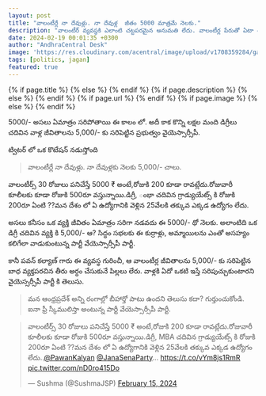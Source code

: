 ```yaml
---
layout: post
title: "వాలంటీర్లే నా దేవుళ్లు. నా దేవుళ్ల  జీతం 5000 మాత్రమే నెలకు."
description: "వాలంటీర్ వ్యవస్థకి ఎలాంటి చట్టపరమైన అనుమతి లేదు. వాలంటీర్ల పేరుతో ఏటా రూ.617 కోట్ల అవినీతి."
date: 2024-02-19 00:01:35 +0300
author: "AndhraCentral Desk"
image: 'https://res.cloudinary.com/acentral/image/upload/v1708359284/ganja/volunteerjeetam_tgg0ll.jpg'
tags: [politics, jagan]
featured: true
---
```


<meta content="{{ site.title }}" property="og:site_name">
{% if page.title %}
  <meta content="{{ page.title }}" property="og:title">
{% else %}
  <meta content="{{ site.title }}" property="og:title">
{% endif %}
{% if page.description %}
  <meta content="{{ page.description }}" property="og:description">
{% else %}
  <meta content="{{ site.description }}" property="og:description">
{% endif %}
{% if page.url %}
  <meta content="{{ site.url }}{{ page.url }}" property="og:url">
{% endif %}
{% if page.image %}
  <meta content="https://res.cloudinary.com/acentral/image/upload/v1708359284/ganja/volunteerjeetam_tgg0ll.jpg" property="og:image">
{% else %}
  <meta content="{{ site.url }}/images/og.png" property="og:image">
{% endif %}

5000/- అసలు ఏమాత్రం సరిపోతాయి ఈ కాలం లో. అదీ కాక కొన్ని లక్షల మంది డిగ్రీలు చదివిన వాళ్ల జీవితాలను 5,000/- కు సరిపెట్టిన ప్రభుత్వం వైయెస్సార్సీపీ.

ట్విటర్ లో ఒక కొటేషన్ నడుస్తోంది

> వాలంటీర్లే నా దేవుళ్లు. నా దేవుళ్లకు నెలకు 5,000/- చాలు.

వాలంటీర్స్ 30 రోజులు పనిచేస్తే 5000 ₹ అంటే,రోజుకి 200 కూడా రావట్లేదు.రోజువారీ కూలీలకు కూడా రోజుకి 500రూ వస్తున్నాయి.డిగ్రీ, ంభా చదివిన గ్రాడ్యుయేట్స్ కి రోజుకి 200రూ ఏంటి ??మన దేశం లో ఏ ఉద్యోగానికి వెళ్లిన 25వేలకి తక్కువ ఎక్కడ ఉద్యోగం లేదు.

అసలు కనీసం ఒక వ్యక్తి జీవితం ఏమాత్రం సరిగా నడవదు ఈ 5000/- థో నెలకు. అలాంటిది ఒక డిగ్రీ చదివిన వ్యక్తి కి 5,000/- ఆ? సిద్ధం సభలకు ఈ కుర్రాళ్లు, అమ్మాయిలను ఎంతో అసహ్యం కలిగేలా వాడుకుంటున్న పార్టీ వేయెస్సార్సీపీ పార్టీ.

కానీ పవన్ కల్యాణ్ గారు ఈ వ్యవస్థ గురించీ, ఆ వాలంటీర్ల జీవితాలను 5,000/- కు సరిపెట్టిన బాధ వ్యక్తపరచిన తీరు అర్ధం చేసుకునే పిల్లలు లేరు. వాళ్లకి ఏదో ఒకటి ఇస్తే సరిపుచ్చుకుంటారని వైయెస్సర్సీపీ పార్టీ కి తెలుసు. 

> మన ఆంధ్రప్రదేశ్ అన్ని రంగాల్లో బీహార్తో పాటు ఉందని తెలుసు కదా? గుర్తుంచుకోండి. ఐనా ఫ్రీ స్కీములిస్తా అంటున్న పార్టీ వేయెస్సార్సీపీ పార్టీ.

<blockquote class="twitter-tweet"><p lang="te" dir="ltr">వాలంటీర్స్ 30 రోజులు పనిచేస్తే 5000 ₹ అంటే,రోజుకి 200 కూడా రావట్లేదు.రోజువారీ కూలీలకు కూడా రోజుకి 500రూ వస్తున్నాయి.డిగ్రీ, MBA చదివిన గ్రాడ్యుయేట్స్ కి రోజుకి 200రూ ఏంటి ??మన దేశం లో ఏ ఉద్యోగానికి వెళ్లిన 25వేలకి తక్కువ ఎక్కడ ఉద్యోగం లేదు..<a href="https://twitter.com/PawanKalyan?ref_src=twsrc%5Etfw">@PawanKalyan</a> <a href="https://twitter.com/JanaSenaParty?ref_src=twsrc%5Etfw">@JanaSenaParty</a>… <a href="https://t.co/vYm8js1RmR">https://t.co/vYm8js1RmR</a> <a href="https://t.co/nD0ro415Do">pic.twitter.com/nD0ro415Do</a></p>&mdash; Sushma (@SushmaJSP) <a href="https://twitter.com/SushmaJSP/status/1758123764049486305?ref_src=twsrc%5Etfw">February 15, 2024</a></blockquote> <script async src="https://platform.twitter.com/widgets.js" charset="utf-8"></script>